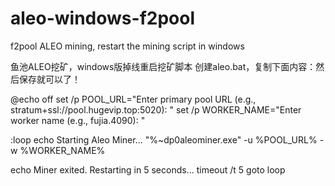 # aleo-windows-f2pool
f2pool ALEO mining, restart the mining script in windows

鱼池ALEO挖矿，windows版掉线重启挖矿脚本 
创建aleo.bat，复制下面内容：然后保存就可以了！

@echo off
set /p POOL_URL="Enter primary pool URL (e.g., stratum+ssl://pool.hugevip.top:5020): "
set /p WORKER_NAME="Enter worker name (e.g., fujia.4090): "

:loop
echo Starting Aleo Miner...
"%~dp0aleominer.exe" -u %POOL_URL% -w %WORKER_NAME%

echo Miner exited. Restarting in 5 seconds...
timeout /t 5
goto loop
